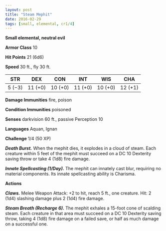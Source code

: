 ```yaml
---
layout: post
title: "Steam Mephit"
date: 2016-02-29
tags: [small, elemental, cr1/4]
---
```


**Small elemental, neutral evil**

**Armor Class** 10

**Hit Points** 21 (6d6)

**Speed** 30 ft., fly 30 ft.

|   STR   |   DEX   |   CON   |   INT   |   WIS   |   CHA   |
|:-----:|:-----:|:-----:|:-----:|:-----:|:-----:|
| 5 (−3) | 11 (+0) | 10 (+0) | 11 (+0) | 10 (+0) | 12 (+1) |

**Damage Immunities** fire, poison 

**Condition Immunities** poisoned 

**Senses** darkvision 60 ft., passive Perception 10

**Languages** Aquan, Ignan 

**Challenge** 1/4 (50 XP) 

***Death Burst.*** When the mephit dies, it explodes in a cloud of steam. Each creature within 5 feet of the mephit must succeed on a DC 10 Dexterity saving throw or take 4 (1d8) fire damage. 

***Innate Spellcasting (1/Day).*** The mephit can innately cast blur, requiring no material components. Its innate spellcasting ability is Charisma. 

**Actions** 

***Claws.*** Melee Weapon Attack: +2 to hit, reach 5 ft., one creature. Hit: 2 (1d4) slashing damage plus 2 (1d4) fire damage. 

***Steam Breath (Recharge 6).*** The mephit exhales a 15-foot cone of scalding steam. Each creature in that area must succeed on a DC 10 Dexterity saving throw, taking 4 (1d8) fire damage on a failed save, or half as much damage on a successful one.
